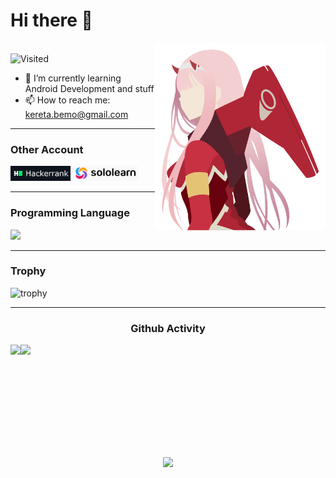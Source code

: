<h1>Hi there 👋</h1>

<img height="300" src="https://raw.githubusercontent.com/Unthrottled/Unthrottled/main/zero_two.svg" align="right"/><br>
![Visited](https://komarev.com/ghpvc/?username=Skainomi)

<!--
**Skainomi/Skainomi** is a ✨ _special_ ✨ repository because its `README.md` (this file) appears on your GitHub profile.

Here are some ideas to get you started:
- 🔭 I’m currently working on Maidworks
-->

- 🌱 I’m currently learning Android Development and stuff
- 📫 How to reach me: kereta.bemo@gmail.com
<!-- - 👯 I’m looking to collaborate on ... 
- 🤔 I’m looking for help with ...
- 💬 Ask me about ...

- 😄 Pronouns: ...
- ⚡ Fun fact: -->
-------------------------------------------------------------------------------------------------------------------------

<h3><b>Other Account</b></h3>
<a href="https://www.hackerrank.com/Kainomi" target="_blank"><img height="24em" src="HackerRank_Icon-1000px.png"></a>
<a href="https://www.sololearn.com/profile/12856697" target="_blank"><img height="24em" src="SlLogo.PNG"></a>

-------------------------------------------------------------------------------------------------------------------------

<h3><b>Programming Language</b></h3>
<p>
<!--   <img height="180em" src="https://github-readme-stats.vercel.app/api/top-langs/?username=Skainomi&theme=dark"/> -->
  <div align="start">
    <img height="180em" src="https://github-readme-stats-eight-theta.vercel.app/api/top-langs/?username=Skainomi&layout=compact&langs_count=8&theme=dark"/><br>
  </div>
  
-------------------------------------------------------------------------------------------------------------------------

<h3><b>Trophy</b></h3>

![trophy](https://github-profile-trophy.vercel.app/?username=Skainomi&theme=onedark)

-------------------------------------------------------------------------------------------------------------------------

<div align="center">
  <h3><b>Github Activity</b></h3>  
</div>
<!--   <img height="180em" src="https://github-readme-stats.vercel.app/api?username=Skainomi&theme=dark"/> -->
  <div align="center">
    <div style="display:flex;">
      <img height="180em" src="https://github-readme-stats-eight-theta.vercel.app/api?username=Skainomi&show_icons=true&theme=dark&include_all_commits=true&count_private=true"/> 
      <img src="http://github-readme-streak-stats.herokuapp.com?user=Skainomi&theme=dark&background=0d1117&hide_border=true" />
    </div>
    <img src="https://activity-graph.herokuapp.com/graph?username=Skainomi&theme=react-dark"/>
  </div>
</p>

